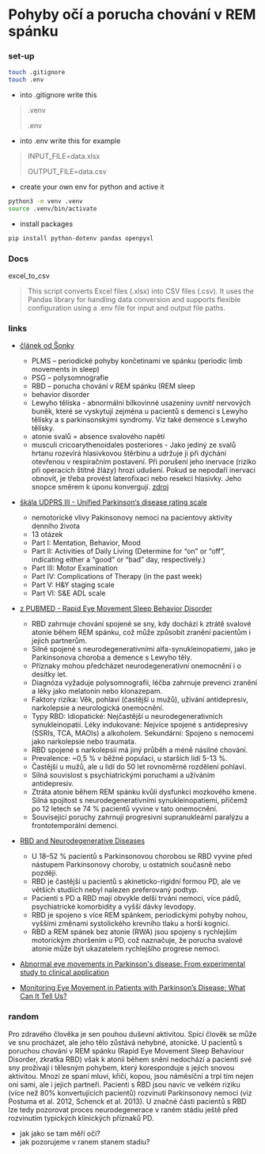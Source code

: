 # Pohyby očí a porucha chování v REM spánku

### set-up
```bash
touch .gitignore
touch .env
```
- into .gitignore write this
>.venv
> 
> .env

- into .env write this for example
> INPUT_FILE=data.xlsx
> 
> OUTPUT_FILE=data.csv

- create your own env for python and active it
```bash
python3 -m venv .venv
source .venv/bin/activate
```
- install packages
```bash
pip install python-dotenv pandas openpyxl
```

### Docs

 excel_to_csv

> This script converts Excel files (.xlsx) into CSV files (.csv). It uses the Pandas library for handling data conversion and supports flexible configuration using a .env file for input and output file paths.

### links

- [článek od Šonky](https://www.neurologiepropraxi.cz/pdfs/neu/2008/05/07.pdf)
  - PLMS – periodické pohyby končetinami ve spánku (periodic limb movements in sleep)
  - PSG – polysomnografie
  - RBD – porucha chování v REM spánku (REM sleep
  - behavior disorder
  - Lewyho tělíska - abnormální bílkovinné usazeniny uvnitř nervových buněk, které se vyskytují zejména u pacientů s demencí s Lewyho tělísky a s parkinsonskými syndromy. Viz také demence s Lewyho tělísky.
  - atonie svalů = absence svalového napětí
  - musculi cricoarythenoidales posteriores - Jako jediný ze svalů hrtanu rozevírá hlasivkovou štěrbinu a udržuje ji při dýchání otevřenou v respiračním postavení. Při porušení jeho inervace (riziko při operacích štítné žlázy) hrozí udušení. Pokud se nepodaří inervaci obnovit, je třeba provést laterofixaci nebo resekci hlasivky. Jeho snopce směrem k úponu konvergují. [zdroj](https://www.wikiskripta.eu/w/Svaly_laryngu)
 
- [škála UDPRS III -  Unified Parkinson‘s disease rating scale](https://www.neurologiepropraxi.cz/pdfs/neu/2011/92/07.pdf)
  - nemotorické vlivy Pakinsonovy nemoci na pacientovy aktivity denního života
  - 13 otázek
  -  Part I: Mentation, Behavior, Mood
  - Part II: Activities of Daily Living (Determine for “on” or “off”, indicating either a “good” or “bad” day, respectively.)
  - Part III: Motor Examination
  - Part IV: Complications of Therapy (in the past week)
  - Part V: H&Y staging scale
  - Part VI: S&E ADL scale

- [z PUBMED - Rapid Eye Movement Sleep Behavior Disorder](https://www.ncbi.nlm.nih.gov/books/NBK555928/)
   - RBD zahrnuje chování spojené se sny, kdy dochází k ztrátě svalové atonie během REM spánku, což může způsobit zranění pacientům i jejich partnerům.
   - Silně spojené s neurodegenerativními alfa-synukleinopatiemi, jako je Parkinsonova choroba a demence s Lewyho těly.
   - Příznaky mohou předcházet neurodegenerativní onemocnění i o desítky let.
   - Diagnóza vyžaduje polysomnografii, léčba zahrnuje prevenci zranění a léky jako melatonin nebo klonazepam.
   - Faktory rizika: Věk, pohlaví (častější u mužů), užívání antidepresiv, narkolepsie a neurologická onemocnění.
   - Typy RBD:
     Idiopatické: Nejčastější u neurodegenerativních synukleinopatií.
     Léky indukované: Nejvíce spojené s antidepresivy (SSRIs, TCA, MAOIs) a alkoholem.
     Sekundární: Spojeno s nemocemi jako narkolepsie nebo traumata.
   - RBD spojené s narkolepsií má jiný průběh a méně násilné chování.
   - Prevalence: ~0,5 % v běžné populaci, u starších lidí 5-13 %.
   - Častější u mužů, ale u lidí do 50 let rovnoměrné rozdělení pohlaví.
   - Silná souvislost s psychiatrickými poruchami a užíváním antidepresiv.
   - Ztráta atonie během REM spánku kvůli dysfunkci mozkového kmene.
Silná spojitost s neurodegenerativními synukleinopatiemi, přičemž po 12 letech se 74 % pacientů vyvine v tato onemocnění.
   - Související poruchy zahrnují progresivní supranukleární paralýzu a frontotemporální demenci.

  
- [RBD and Neurodegenerative Diseases](https://link.springer.com/article/10.1007/s12035-016-9831-4)
    - U 18–52 % pacientů s Parkinsonovou chorobou se RBD vyvine před nástupem Parkinsonovy choroby, u ostatních současně nebo později.
    - RBD je častější u pacientů s akineticko-rigidní formou PD, ale ve větších studiích nebyl nalezen preferovaný podtyp.
    - Pacienti s PD a RBD mají obvykle delší trvání nemoci, více pádů, psychiatrické komorbidity a vyšší dávky levodopy.
    - RBD je spojeno s více REM spánkem, periodickými pohyby nohou, vyššími změnami systolického krevního tlaku a horší kognicí.
    - RBD a REM spánek bez atonie (RWA) jsou spojeny s rychlejším motorickým zhoršením u PD, což naznačuje, že porucha svalové atonie může být ukazatelem rychlejšího progrese nemoci.

  
- [Abnormal eye movements in Parkinson's disease: From experimental study to clinical application](https://www.sciencedirect.com/science/article/pii/S1353802023008702)


- [Monitoring Eye Movement in Patients with Parkinson’s Disease: What Can It Tell Us?](https://www.dovepress.com/monitoring-eye-movement-in-patients-with-parkinsons-disease-what-can-i-peer-reviewed-fulltext-article-EB)

  


### random 

Pro zdravého člověka je sen pouhou duševní aktivitou. Spící člověk se může ve snu procházet, ale jeho tělo zůstává nehybné, atonické. U pacientů s poruchou chování v REM spánku (Rapid Eye Movement Sleep Behaviour Disorder, zkratka RBD) však k atonii během snění nedochází a pacienti své sny prožívají i tělesným pohybem, který koresponduje s jejich snovou aktivitou. Mnozí ze spaní mluví, křičí, kopou, jsou náměsíční a trpí tím nejen oni sami, ale i jejich partneři. Pacienti s RBD jsou navíc ve velkém riziku (více než 80% konvertujících pacientů) rozvinutí Parkinsonovy nemoci (viz Postuma et al. 2012, Schenck et al. 2013). U značné části pacientů s RBD lze tedy pozorovat proces neurodegenerace v raném stádiu ještě před rozvinutím typických klinických příznaků PD.

- jak jako se tam měří oči?
- jak pozorujeme v ranem stanem stadiu?
